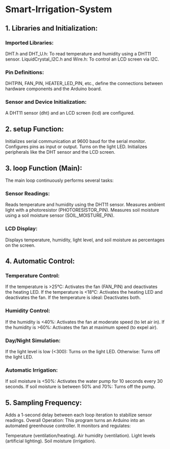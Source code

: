 # Smart-Irrigation-System
## 1. Libraries and Initialization:
### Imported Libraries:
DHT.h and DHT_U.h: To read temperature and humidity using a DHT11 sensor.
LiquidCrystal_I2C.h and Wire.h: To control an LCD screen via I2C.
### Pin Definitions:
DHTPIN, FAN_PIN, HEATER_LED_PIN, etc., define the connections between hardware components and the Arduino board.
### Sensor and Device Initialization:
A DHT11 sensor (dht) and an LCD screen (lcd) are configured.
## 2. setup Function:
Initializes serial communication at 9600 baud for the serial monitor.
Configures pins as input or output.
Turns on the light LED.
Initializes peripherals like the DHT sensor and the LCD screen.
## 3. loop Function (Main):
The main loop continuously performs several tasks:

### Sensor Readings:
Reads temperature and humidity using the DHT11 sensor.
Measures ambient light with a photoresistor (PHOTORESISTOR_PIN).
Measures soil moisture using a soil moisture sensor (SOIL_MOISTURE_PIN).
### LCD Display:
Displays temperature, humidity, light level, and soil moisture as percentages on the screen.
## 4. Automatic Control:
### Temperature Control:
If the temperature is >25°C: Activates the fan (FAN_PIN) and deactivates the heating LED.
If the temperature is <18°C: Activates the heating LED and deactivates the fan.
If the temperature is ideal: Deactivates both.
### Humidity Control:
If the humidity is <40%: Activates the fan at moderate speed (to let air in).
If the humidity is >60%: Activates the fan at maximum speed (to expel air).
### Day/Night Simulation:
If the light level is low (<300): Turns on the light LED.
Otherwise: Turns off the light LED.
### Automatic Irrigation:
If soil moisture is <50%: Activates the water pump for 10 seconds every 30 seconds.
If soil moisture is between 50% and 70%: Turns off the pump.
## 5. Sampling Frequency:
Adds a 1-second delay between each loop iteration to stabilize sensor readings.
Overall Operation:
This program turns an Arduino into an automated greenhouse controller. It monitors and regulates:

Temperature (ventilation/heating).
Air humidity (ventilation).
Light levels (artificial lighting).
Soil moisture (irrigation).
